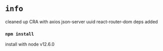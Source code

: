 # `info`

cleaned up CRA with axios json-server uuid react-router-dom deps added

### `npm install`

install with node v12.6.0
